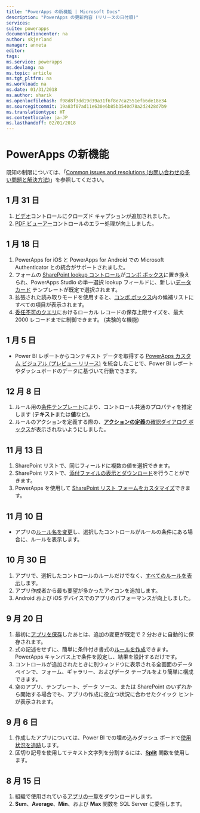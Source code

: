 ```yaml
---
title: "PowerApps の新機能 | Microsoft Docs"
description: "PowerApps の更新内容 (リリースの日付順)"
services: 
suite: powerapps
documentationcenter: na
author: skjerland
manager: anneta
editor: 
tags: 
ms.service: powerapps
ms.devlang: na
ms.topic: article
ms.tgt_pltfrm: na
ms.workload: na
ms.date: 01/31/2018
ms.author: sharik
ms.openlocfilehash: f98d8f3dd19d39a31f6f8e7ca2551efb6de18e34
ms.sourcegitcommit: 19a83f07ad11e630e6b85b3540d78a2d2428d7b9
ms.translationtype: HT
ms.contentlocale: ja-JP
ms.lasthandoff: 02/01/2018
---
```

# <a name="whats-new-in-powerapps"></a>PowerApps の新機能
既知の制限については、「[Common issues and resolutions (お問い合わせの多い問題と解決方法)](common-issues-and-resolutions.md)」を参照してください。

## <a name="jan-31"></a>1 月 31 日
1. [ビデオ](controls/control-audio-video.md)コントロールにクローズド キャプションが追加されました。
2. [PDF ビューアー](controls/control-pdf-viewer.md)コントロールのエラー処理が向上しました。

## <a name="jan-18"></a>1 月 18 日
1. PowerApps for iOS と PowerApps for Android での Microsoft Authenticator との統合がサポートされました。
2. フォームの [SharePoint lookup コントロール](sharepoint-lookup-fields.md)が[コンボ ボックス](controls/control-combo-box.md)に置き換えられ、PowerApps Studio の単一選択 lookup フィールドに、新しい[データ カード](working-with-cards.md) テンプレートが既定で選択されます。
3. 拡張された読み取りモードを使用すると、[コンボ ボックス](controls/control-combo-box.md)内の候補リストにすべての項目が表示されます。
4. [委任不可のクエリ](delegation-overview.md#non-delegable-limits)におけるローカル レコードの保存上限サイズを、最大 2000 レコードまでに制御できます。 (実験的な機能)

## <a name="jan-5"></a>1 月 5 日
* Power BI レポートからコンテキスト データを取得する [PowerApps カスタム ビジュアル (プレビュー リリース)](https://powerapps.microsoft.com/blog/powerbi-powerapps-visual/) を統合したことで、Power BI レポートやダッシュボードのデータに基づいて行動できます。

## <a name="dec-8"></a>12 月 8 日
1. ルール用の[条件テンプレート](working-with-rules.md)により、コントロール共通のプロパティを推定します (**テキスト**または**値**など)。
2. ルールのアクションを定義する際の、[**アクションの定義**の確認ダイアログ ボックス](working-with-rules.md)が表示されないようにしました。

## <a name="nov-13"></a>11 月 13 日
1. SharePoint リストで、同じフィールドに複数の値を選択できます。
2. SharePoint リストで、[添付ファイルの表示とダウンロード](controls/control-attachments.md)を行うことができます。
3. PowerApps を使用して [SharePoint リスト フォームをカスタマイズ](customize-list-form.md)できます。

## <a name="nov-10"></a>11 月 10 日
* アプリの[ルール名を変更](working-with-rules.md)し、選択したコントロールがルールの条件にある場合に、ルールを表示します。

## <a name="oct-30"></a>10 月 30 日
1. アプリで、選択したコントロールのルールだけでなく、[すべてのルールを表示](working-with-rules.md)します。
2. アプリ作成者から最も要望が多かったアイコンを追加します。
3. Android および iOS デバイスでのアプリのパフォーマンスが向上しました。

## <a name="sept-20"></a>9 月 20 日
1. 最初に[アプリを保存](save-publish-app.md)したあとは、追加の変更が既定で 2 分おきに自動的に保存されます。
2. 式の記述をせずに、簡単に条件付き書式の[ルールを作成](working-with-rules.md)できます。PowerApps キャンバス上で条件を設定し、結果を設計するだけです。
3. コントロールが追加されたときに別ウィンドウに表示される全画面のデータ ペインで、フォーム、ギャラリー、およびデータ テーブルをより簡単に構成できます。
4. 空のアプリ、テンプレート、データ ソース、または SharePoint のいずれから開始する場合でも、アプリの作成に役立つ状況に合わせたクイック ヒントが表示されます。

## <a name="sept-6"></a>9 月 6 日
1. 作成したアプリについては、Power BI での埋め込みダッシュ ボードで[使用状況を追跡](app-analytics.md)します。
2. 区切り記号を使用してテキスト文字列を分割するには、**[Split](functions/function-split.md)** 関数を使用します。

## <a name="aug-15"></a>8 月 15 日
1. 組織で使用されている[アプリの一覧](admin-view-apps.md)をダウンロードします。
2. **Sum**、**Average**、**Min**、および **Max** 関数を SQL Server に委任します。
